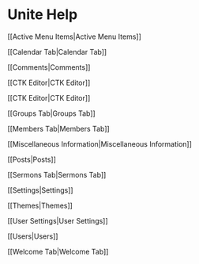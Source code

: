 # Unite Help

[[Active Menu Items|Active Menu Items]]

[[Calendar Tab|Calendar Tab]]

[[Comments|Comments]]

[[CTK Editor|CTK Editor]]

[[CTK Editor|CTK Editor]]

[[Groups Tab|Groups Tab]]

[[Members Tab|Members Tab]]

[[Miscellaneous Information|Miscellaneous Information]]

[[Posts|Posts]]

[[Sermons Tab|Sermons Tab]]

[[Settings|Settings]]

[[Themes|Themes]]

[[User Settings|User Settings]]

[[Users|Users]]

[[Welcome Tab|Welcome Tab]]